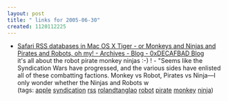 ```yaml
---
layout: post
title: " links for 2005-06-30"
created: 1120112225
---
```

<ul class="delicious">
	<li>
		<div class="delicious-link"><a href="http://www.decafbad.com/blog/2005/06/28/safarirssdb">Safari RSS databases in Mac OS X Tiger - or Monkeys and Ninjas and Pirates and Robots, oh my! - Archives - Blog - 0xDECAFBAD Blog</a></div>
		<div class="delicious-extended">it's all about the robot pirate monkey ninjas :-) ! - "Seems like the Syndication Wars have progressed, and the various sides have enlisted all of these combatting factions. Monkey vs Robot, Pirates vs Ninja—I only wonder whether the Ninjas and Robots w</div>
		<div class="delicious-tags">(tags: <a href="http://del.icio.us/rtanglao/apple">apple</a> <a href="http://del.icio.us/rtanglao/syndication">syndication</a> <a href="http://del.icio.us/rtanglao/rss">rss</a> <a href="http://del.icio.us/rtanglao/rolandtanglao">rolandtanglao</a> <a href="http://del.icio.us/rtanglao/robot">robot</a> <a href="http://del.icio.us/rtanglao/pirate">pirate</a> <a href="http://del.icio.us/rtanglao/monkey">monkey</a> <a href="http://del.icio.us/rtanglao/ninja">ninja</a>)</div>
	</li>
</ul>


